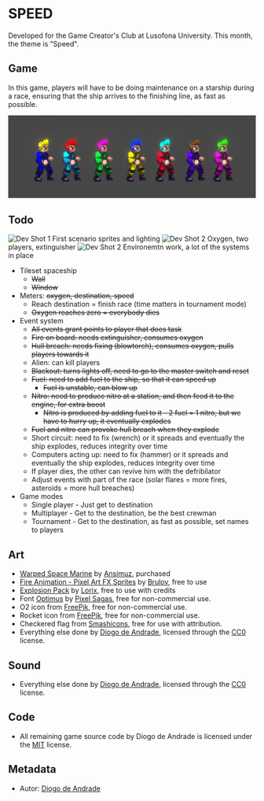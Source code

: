 # SPEED

Developed for the Game Creator's Club at Lusofona University.
This month, the theme is "Speed". 

## Game

In this game, players will have to be doing maintenance on a starship during a race, ensuring that the ship arrives to the finishing line, as fast as possible.

![Customization](Screenshots/screen01.jpg)

## Todo

![Dev Shot 1](Screenshots/screen02.png)
First scenario sprites and lighting
![Dev Shot 2](Screenshots/screen03.png)
Oxygen, two players, extinguisher
![Dev Shot 2](Screenshots/screen04.png)
Environemtn work, a lot of the systems in place

- Tileset spaceship
  - ~~Wall~~
  - ~~Window~~
- Meters: ~~oxygen, destination, speed~~
  - Reach destination = finish race (time matters in tournament mode)
  - ~~Oxygen reaches zero = everybody dies~~
- Event system
  - ~~All events grant points to player that does task~~
  - ~~Fire on board: needs extinguisher, consumes oxygen~~
  - ~~Hull breach: needs fixing (blowtorch), consumes oxygen, pulls players towards it~~
  - Alien: can kill players
  - ~~Blackout: turns lights off,  need to go to the master switch and reset~~
  - ~~Fuel: need to add fuel to the ship, so that it can speed up~~
    - ~~Fuel is unstable, can blow up~~
  - ~~Nitro: need to produce nitro at a station, and then feed it to the engine, for extra boost~~
    - ~~Nitro is produced by adding fuel to it - 2 fuel = 1 nitro, but we have to hurry up, it eventually explodes~~
  - ~~Fuel and nitro can provoke hull breach when they explode~~
  - Short circuit: need to fix (wrench) or it spreads and eventually the ship explodes, reduces integrity over time
  - Computers acting up: need to fix (hammer) or it spreads and eventually the ship explodes, reduces integrity over time
  - If player dies, the other can revive him with the defribilator
  - Adjust events with part of the race (solar flares = more fires, asteroids = more hull breaches)
- Game modes
  - Single player - Just get to destination
  - Multiplayer - Get to the destination, be the best crewman
  - Tournament - Get to the destination, as fast as possible, set names to players

## Art

- [Warped Space Marine](https://ansimuz.itch.io/warped-space-marine) by [Ansimuz](https://ansimuz.itch.io/), purchased
- [Fire Animation - Pixel Art FX Sprites](https://brullov.itch.io/fire-animation) by [Brulov](https://brullov.itch.io/), free to use
- [Explosion Pack](https://lorix.itch.io/explosion-pack) by [Lorix](https://lorix.itch.io/), free to use with credits
- Font [Optimus](https://www.dafont.com/pt/optimus.font) by [Pixel Sagas](https://www.dafont.com/pt/pixel-sagas.d32), free for non-commercial use.
- O2 icon from [FreePik](https://www.freepik.com/), free for non-commercial use.
- Rocket icon from [FreePik](https://www.freepik.com/), free for non-commercial use.
- Checkered flag from [Smashicons](https://smashicons.com/), free for use with attribution.
- Everything else done by [Diogo de Andrade], licensed through the [CC0] license.

## Sound

- Everything else done by [Diogo de Andrade], licensed through the [CC0] license.

## Code

- All remaining game source code by Diogo de Andrade is licensed under the [MIT] license.

## Metadata

- Autor: [Diogo de Andrade]

[Diogo de Andrade]:https://github.com/DiogoDeAndrade
[CC0]:https://creativecommons.org/publicdomain/zero/1.0/
[CC-BY 3.0]:https://creativecommons.org/licenses/by/3.0/
[CC-BY-SA 4.0]:http://creativecommons.org/licenses/by-sa/4.0/
[CC-BY 4.0]:https://creativecommons.org/licenses/by/4.0/
[MIT]:LICENSE
